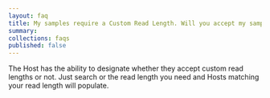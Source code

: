 ```yaml
---
layout: faq
title: My samples require a Custom Read Length. Will you accept my samples for sequencing?
summary:
collections: faqs
published: false
---
```


The Host has the ability to designate whether they accept custom read lengths or not. Just search or the read length you need and Hosts matching your read length will populate.
